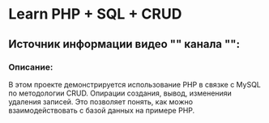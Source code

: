 # Learn PHP + SQL + CRUD

## Источник информации видео "" канала "": 
### Описание: 
В этом проекте демонстрируется использование PHP в связке с MySQL по методологии CRUD.
Опирации создания, вывод, измененияи удаления записей. 
Это позволяет понять, как можно взаимодействовать с базой данных на примере PHP.

